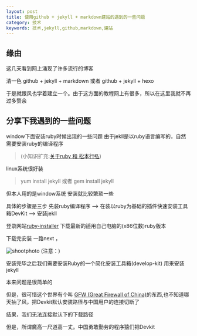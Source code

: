 ```yaml
---
layout: post
title: 使用github + jekyll + markdown建站的遇到的一些问题
category: 技术
keywords: 技术,jekyll,github,markdown,建站
---
```


## 缘由

这几天看到网上涌现了许多流行的博客

清一色 github + jekyll + markdown 或者 github + jekyll + hexo

于是就跟风也学着建立一个。由于这方面的教程网上有很多，所以在这里我就不再过多赘余

## 分享下我遇到的一些问题

  window下面安装ruby时候出现的一些问题
  由于jekll是以ruby语言编写的，自然需要安装ruby的编译程序
  
  >(小知识扩充:[关于ruby 和 松本行弘](http://www.programmer.com.cn/4002/))

  linux系统很好装

  
  >yum install jekyll 
                      或者
  gem install jekyll
  
  但本人用的是window系统
  安装就比较繁琐一些

  具体的步骤是三步  先装ruby编译程序 --> 在装以ruby为基础的插件快速安装工具箱DevKit --> 安装jekll

  登录网站[ruby-installer](http://rubyinstaller.org/downloads/)
  下载最新的适用自己电脑的(x86位数)ruby版本

  下载完安装 一路next ， 

  ![shootphoto]()
  (注意：)

  安装完毕之后我们需要安装Ruby的一个简化安装工具箱(develop-kit) 用来安装jekyll
 
  本来问题是很简单的

  但是，很可惜这个世界有个叫 [GFW (Great Firewall of China)](http://baike.baidu.com/link?url=ySORFGUBA2HZQ-5A7ojQjdYmqiIyreSNVyCqN1kPnf47exTMOPgd-CRJj1Gqp8hy4s1TZPrgAHpopPNX8Y9vNa)的东西,也不知道哪天抽了风，把Devkit默认安装路径与中国用户的连接切断了

  结果，我们无法连接默认下的下载路径

  但是，所谓魔高一尺道高一丈。中国勇敢勤劳的程序猿们把Devkit
   



  

